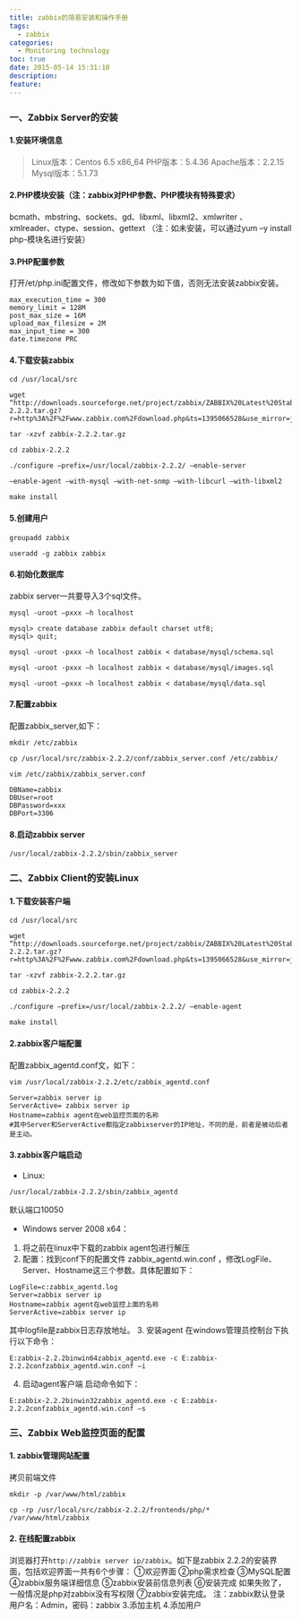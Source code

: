 ```yaml
---
title: zabbix的简易安装和操作手册
tags:
  - zabbix
categories:
  - Monitoring technology
toc: true
date: 2015-05-14 15:31:10
description:
feature:
---
```


### 一、Zabbix Server的安装

#### 1.安装环境信息
>Linux版本：Centos 6.5 x86_64
PHP版本：5.4.36
Apache版本：2.2.15
Mysql版本：5.1.73

#### 2.PHP模块安装（注：zabbix对PHP参数、PHP模块有特殊要求）
bcmath、mbstring、sockets、gd、libxml、libxml2、xmlwriter 、xmlreader、ctype、session、gettext （注：如未安装，可以通过yum –y install php-模块名进行安装）

<!-- more -->

#### 3.PHP配置参数
打开/et/php.ini配置文件，修改如下参数为如下值，否则无法安装zabbix安装。
```
max_execution_time = 300
memory_limit = 128M
post_max_size = 16M
upload_max_filesize = 2M
max_input_time = 300
date.timezone PRC
```

#### 4.下载安装zabbix
``` shell
cd /usr/local/src

wget “http://downloads.sourceforge.net/project/zabbix/ZABBIX%20Latest%20Stable/2.2.2/zabbix-2.2.2.tar.gz?r=http%3A%2F%2Fwww.zabbix.com%2Fdownload.php&ts=1395066528&use_mirror=jaist”

tar -xzvf zabbix-2.2.2.tar.gz

cd zabbix-2.2.2

./configure –prefix=/usr/local/zabbix-2.2.2/ –enable-server

–enable-agent –with-mysql –with-net-snmp –with-libcurl –with-libxml2

make install
```

#### 5.创建用户
``` shell
groupadd zabbix

useradd -g zabbix zabbix
```

#### 6.初始化数据库
zabbix server一共要导入3个sql文件。
``` shell
mysql -uroot –pxxx –h localhost

mysql> create database zabbix default charset utf8;
mysql> quit;

mysql -uroot -pxxx –h localhost zabbix < database/mysql/schema.sql

mysql -uroot -pxxx –h localhost zabbix < database/mysql/images.sql

mysql -uroot –pxxx –h localhost zabbix < database/mysql/data.sql
```

#### 7.配置zabbix
配置zabbix_server,如下：
``` shell
mkdir /etc/zabbix

cp /usr/local/src/zabbix-2.2.2/conf/zabbix_server.conf /etc/zabbix/

vim /etc/zabbix/zabbix_server.conf

DBName=zabbix
DBUser=root
DBPassword=xxx
DBPort=3306
```

#### 8.启动zabbix server
``` shell
/usr/local/zabbix-2.2.2/sbin/zabbix_server
```

### 二、Zabbix Client的安装Linux
#### 1.下载安装客户端
``` shell
cd /usr/local/src

wget “http://downloads.sourceforge.net/project/zabbix/ZABBIX%20Latest%20Stable/2.2.2/zabbix-2.2.2.tar.gz?r=http%3A%2F%2Fwww.zabbix.com%2Fdownload.php&ts=1395066528&use_mirror=jaist”

tar -xzvf zabbix-2.2.2.tar.gz

cd zabbix-2.2.2

./configure –prefix=/usr/local/zabbix-2.2.2/ –enable-agent

make install
```

#### 2.zabbix客户端配置
配置zabbix_agentd.conf文，如下：
``` shell
vim /usr/local/zabbix-2.2.2/etc/zabbix_agentd.conf

Server=zabbix server ip
ServerActive= zabbix server ip
Hostname=zabbix agent在web监控页面的名称
#其中Server和ServerActive都指定zabbixserver的IP地址，不同的是，前者是被动后者是主动。
```

#### 3.zabbix客户端启动
* Linux:
``` shell
/usr/local/zabbix-2.2.2/sbin/zabbix_agentd
```
  默认端口10050

* Windows server 2008 x64：
1. 将之前在linux中下载的zabbix agent包进行解压
2. 配置：找到conf下的配置文件 zabbix_agentd.win.conf ，修改LogFile、Server、Hostname这三个参数。具体配置如下：
  ```
  LogFile=c:zabbix_agentd.log
  Server=zabbix server ip
  Hostname=zabbix agent在web监控上面的名称
  ServerActive=zabbix server ip
  ```
  其中logfile是zabbix日志存放地址。
3. 安装agent
在windows管理员控制台下执行以下命令：
```
E:zabbix-2.2.2binwin64zabbix_agentd.exe -c E:zabbix-2.2.2confzabbix_agentd.win.conf –i
```
4. 启动agent客户端
启动命令如下：
```
E:zabbix-2.2.2binwin32zabbix_agentd.exe -c E:zabbix-2.2.2confzabbix_agentd.win.conf –s
```


### 三、Zabbix Web监控页面的配置
#### 1. zabbix管理网站配置
拷贝前端文件
``` shell
mkdir -p /var/www/html/zabbix

cp -rp /usr/local/src/zabbix-2.2.2/frontends/php/* /var/www/html/zabbix
```
#### 2. 在线配置zabbix
浏览器打开`http://zabbix server ip/zabbix`。如下是zabbix 2.2.2的安装界面，包括欢迎界面一共有6个步骤：
①欢迎界面
②php需求检查
③MySQL配置
④zabbix服务端详细信息
⑤zabbix安装前信息列表
⑥安装完成
如果失败了，一般情况是php对zabbix没有写权限
⑦zabbix安装完成。
注：zabbix默认登录用户名：Admin，密码：zabbix
3.添加主机
4.添加用户
